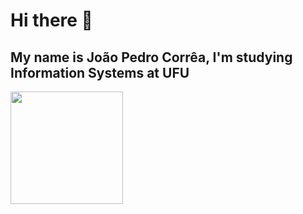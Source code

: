 # Hi there 👋
## My name is João Pedro Corrêa, I'm studying Information Systems at UFU


<!--
**JPQuadrado/JPQuadrado** is a ✨ _special_ ✨ repository because its `README.md` (this file) appears on your GitHub profile.

Here are some ideas to get you started:

- 🔭 I’m currently working on ...
- 🌱 I’m currently learning ...
- 👯 I’m looking to collaborate on ...
- 🤔 I’m looking for help with ...
- 💬 Ask me about ...
- 📫 How to reach me: ...
- 😄 Pronouns: ...
- ⚡ Fun fact: ...
-->
<div>
<a href="https://github.com/JPQuadrado">
<img height="180em" src="https://github-readme-stats.vercel.app/api/top-langs/?username=JPQuadrado&layout=compact&langs_count=7&theme=graywhite"/>
</div>
